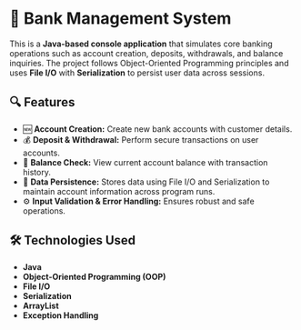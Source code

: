 # 🏦 Bank Management System

This is a **Java-based console application** that simulates core banking operations such as account creation, deposits, withdrawals, and balance inquiries. The project follows Object-Oriented Programming principles and uses **File I/O** with **Serialization** to persist user data across sessions.

## 🔍 Features

- 🆕 **Account Creation:** Create new bank accounts with customer details.
- 💰 **Deposit & Withdrawal:** Perform secure transactions on user accounts.
- 📄 **Balance Check:** View current account balance with transaction history.
- 💾 **Data Persistence:** Stores data using File I/O and Serialization to maintain account information across program runs.
- ⚙️ **Input Validation & Error Handling:** Ensures robust and safe operations.

## 🛠️ Technologies Used

- **Java**
- **Object-Oriented Programming (OOP)**
- **File I/O**
- **Serialization**
- **ArrayList**
- **Exception Handling**
